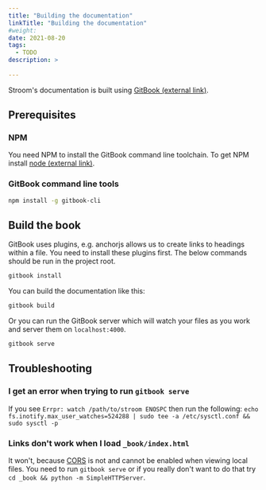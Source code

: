```yaml
---
title: "Building the documentation"
linkTitle: "Building the documentation"
#weight:
date: 2021-08-20
tags: 
  - TODO
description: >
  
---
```


Stroom's documentation is built using [GitBook (external link)](https://www.gitbook.com). 

## Prerequisites
### NPM
You need NPM to install the GitBook command line toolchain. To get NPM install [node (external link)](https://nodejs.org/en/).

### GitBook command line tools

```bash
npm install -g gitbook-cli
```

## Build the book
GitBook uses plugins, e.g. anchorjs allows us to create links to headings within a file. You need to install these plugins first. The below commands should be run in the project root.

```bash
gitbook install
```

You can build the documentation like this:

```bash
gitbook build
```

Or you can run the GitBook server which will watch your files as you work and server them on `localhost:4000`.

```bash
gitbook serve
```

## Troubleshooting

### I get an error when trying to run `gitbook serve`
If you see `Errpr: watch /path/to/stroom ENOSPC` then run the following: 
`echo fs.inotify.max_user_watches=524288 | sudo tee -a /etc/sysctl.conf && sudo sysctl -p`

### Links don't work when I load `_book/index.html`
It won't, because [CORS](https://en.wikipedia.org/wiki/Cross-origin_resource_sharing) is not and cannot be enabled when viewing local files. You need to run `gitbook serve` or if you really don't want to do that try `cd _book && python -m SimpleHTTPServer`.
